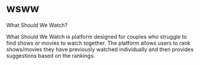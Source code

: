 # wsww
What Should We Watch?

What Should We Watch is platform designed for couples who struggle to find shows or movies to watch together.
The platform allows users to rank shows/movies they have previously watched individually
and then provides suggestions based on the rankings. 
